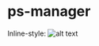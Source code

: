 ps-manager
===

Inline-style: 
![alt text](https://github.com/k-spit/ps-manager/tree/master/web/intro.png "Logo Title Text 1")